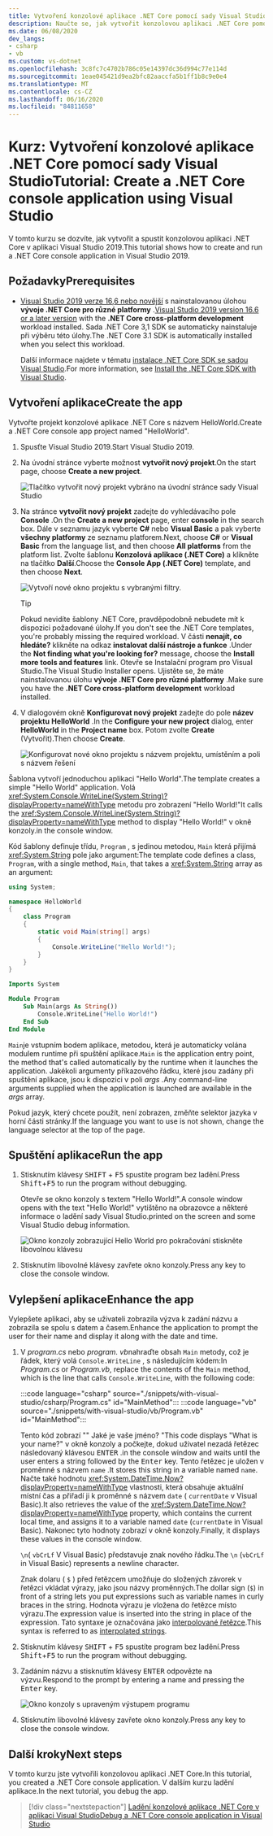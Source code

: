 ```yaml
---
title: Vytvoření konzolové aplikace .NET Core pomocí sady Visual Studio
description: Naučte se, jak vytvořit konzolovou aplikaci .NET Core pomocí jazyka C# nebo Visual Basic pomocí sady Visual Studio.
ms.date: 06/08/2020
dev_langs:
- csharp
- vb
ms.custom: vs-dotnet
ms.openlocfilehash: 3c8fc7c4702b786c05e14397dc36d994c77e114d
ms.sourcegitcommit: 1eae045421d9ea2bfc82aaccfa5b1ff1b8c9e0e4
ms.translationtype: MT
ms.contentlocale: cs-CZ
ms.lasthandoff: 06/16/2020
ms.locfileid: "84811658"
---
```

# <a name="tutorial-create-a-net-core-console-application-using-visual-studio"></a><span data-ttu-id="dbe3d-103">Kurz: Vytvoření konzolové aplikace .NET Core pomocí sady Visual Studio</span><span class="sxs-lookup"><span data-stu-id="dbe3d-103">Tutorial: Create a .NET Core console application using Visual Studio</span></span>

<span data-ttu-id="dbe3d-104">V tomto kurzu se dozvíte, jak vytvořit a spustit konzolovou aplikaci .NET Core v aplikaci Visual Studio 2019.</span><span class="sxs-lookup"><span data-stu-id="dbe3d-104">This tutorial shows how to create and run a .NET Core console application in Visual Studio 2019.</span></span>

## <a name="prerequisites"></a><span data-ttu-id="dbe3d-105">Požadavky</span><span class="sxs-lookup"><span data-stu-id="dbe3d-105">Prerequisites</span></span>

- <span data-ttu-id="dbe3d-106">[Visual Studio 2019 verze 16,6 nebo novější](https://visualstudio.microsoft.com/downloads/?utm_medium=microsoft&utm_source=docs.microsoft.com&utm_campaign=inline+link&utm_content=download+vs2019) s nainstalovanou úlohou **vývoje .NET Core pro různé platformy** .</span><span class="sxs-lookup"><span data-stu-id="dbe3d-106">[Visual Studio 2019 version 16.6 or a later version](https://visualstudio.microsoft.com/downloads/?utm_medium=microsoft&utm_source=docs.microsoft.com&utm_campaign=inline+link&utm_content=download+vs2019) with the **.NET Core cross-platform development** workload installed.</span></span> <span data-ttu-id="dbe3d-107">Sada .NET Core 3,1 SDK se automaticky nainstaluje při výběru této úlohy.</span><span class="sxs-lookup"><span data-stu-id="dbe3d-107">The .NET Core 3.1 SDK is automatically installed when you select this workload.</span></span>

  <span data-ttu-id="dbe3d-108">Další informace najdete v tématu [instalace .NET Core SDK se sadou Visual Studio](../install/sdk.md?pivots=os-windows#install-with-visual-studio).</span><span class="sxs-lookup"><span data-stu-id="dbe3d-108">For more information, see [Install the .NET Core SDK with Visual Studio](../install/sdk.md?pivots=os-windows#install-with-visual-studio).</span></span>

## <a name="create-the-app"></a><span data-ttu-id="dbe3d-109">Vytvoření aplikace</span><span class="sxs-lookup"><span data-stu-id="dbe3d-109">Create the app</span></span>

<span data-ttu-id="dbe3d-110">Vytvořte projekt konzolové aplikace .NET Core s názvem HelloWorld.</span><span class="sxs-lookup"><span data-stu-id="dbe3d-110">Create a .NET Core console app project named "HelloWorld".</span></span>

1. <span data-ttu-id="dbe3d-111">Spusťte Visual Studio 2019.</span><span class="sxs-lookup"><span data-stu-id="dbe3d-111">Start Visual Studio 2019.</span></span>

1. <span data-ttu-id="dbe3d-112">Na úvodní stránce vyberte možnost **vytvořit nový projekt**.</span><span class="sxs-lookup"><span data-stu-id="dbe3d-112">On the start page, choose **Create a new project**.</span></span>

   ![Tlačítko vytvořit nový projekt vybráno na úvodní stránce sady Visual Studio](./media/with-visual-studio/start-window.png)

1. <span data-ttu-id="dbe3d-114">Na stránce **vytvořit nový projekt** zadejte do vyhledávacího pole **Console** .</span><span class="sxs-lookup"><span data-stu-id="dbe3d-114">On the **Create a new project** page, enter **console** in the search box.</span></span> <span data-ttu-id="dbe3d-115">Dále v seznamu jazyk vyberte **C#** nebo **Visual Basic** a pak vyberte **všechny platformy** ze seznamu platforem.</span><span class="sxs-lookup"><span data-stu-id="dbe3d-115">Next, choose **C#** or **Visual Basic** from the language list, and then choose **All platforms** from the platform list.</span></span> <span data-ttu-id="dbe3d-116">Zvolte šablonu **Konzolová aplikace (.NET Core)** a klikněte na tlačítko **Další**.</span><span class="sxs-lookup"><span data-stu-id="dbe3d-116">Choose the **Console App (.NET Core)** template, and then choose **Next**.</span></span>

   ![Vytvoří nové okno projektu s vybranými filtry.](./media/with-visual-studio/create-new-project.png)

   > [!TIP]
   > <span data-ttu-id="dbe3d-118">Pokud nevidíte šablony .NET Core, pravděpodobně nebudete mít k dispozici požadované úlohy.</span><span class="sxs-lookup"><span data-stu-id="dbe3d-118">If you don't see the .NET Core templates, you're probably missing the required workload.</span></span> <span data-ttu-id="dbe3d-119">V části **nenajít, co hledáte?** klikněte na odkaz **instalovat další nástroje a funkce** .</span><span class="sxs-lookup"><span data-stu-id="dbe3d-119">Under the **Not finding what you're looking for?** message, choose the **Install more tools and features** link.</span></span> <span data-ttu-id="dbe3d-120">Otevře se Instalační program pro Visual Studio.</span><span class="sxs-lookup"><span data-stu-id="dbe3d-120">The Visual Studio Installer opens.</span></span> <span data-ttu-id="dbe3d-121">Ujistěte se, že máte nainstalovanou úlohu **vývoje .NET Core pro různé platformy** .</span><span class="sxs-lookup"><span data-stu-id="dbe3d-121">Make sure you have the **.NET Core cross-platform development** workload installed.</span></span>

1. <span data-ttu-id="dbe3d-122">V dialogovém okně **Konfigurovat nový projekt** zadejte do pole **název projektu** **HelloWorld** .</span><span class="sxs-lookup"><span data-stu-id="dbe3d-122">In the **Configure your new project** dialog,  enter **HelloWorld** in the **Project name** box.</span></span> <span data-ttu-id="dbe3d-123">Potom zvolte **Create** (Vytvořit).</span><span class="sxs-lookup"><span data-stu-id="dbe3d-123">Then choose **Create**.</span></span>

   ![Konfigurovat nové okno projektu s názvem projektu, umístěním a poli s názvem řešení](./media/with-visual-studio/configure-new-project.png)

<span data-ttu-id="dbe3d-125">Šablona vytvoří jednoduchou aplikaci "Hello World".</span><span class="sxs-lookup"><span data-stu-id="dbe3d-125">The template creates a simple "Hello World" application.</span></span> <span data-ttu-id="dbe3d-126">Volá <xref:System.Console.WriteLine(System.String)?displayProperty=nameWithType> metodu pro zobrazení "Hello World!"</span><span class="sxs-lookup"><span data-stu-id="dbe3d-126">It calls the <xref:System.Console.WriteLine(System.String)?displayProperty=nameWithType> method to display "Hello World!"</span></span> <span data-ttu-id="dbe3d-127">v okně konzoly.</span><span class="sxs-lookup"><span data-stu-id="dbe3d-127">in the console window.</span></span>

<span data-ttu-id="dbe3d-128">Kód šablony definuje třídu, `Program` , s jedinou metodou, `Main` která přijímá <xref:System.String> pole jako argument:</span><span class="sxs-lookup"><span data-stu-id="dbe3d-128">The template code defines a class, `Program`, with a single method, `Main`, that takes a <xref:System.String> array as an argument:</span></span>

```csharp
using System;

namespace HelloWorld
{
    class Program
    {
        static void Main(string[] args)
        {
            Console.WriteLine("Hello World!");
        }
    }
}
```

```vb
Imports System

Module Program
    Sub Main(args As String())
        Console.WriteLine("Hello World!")
    End Sub
End Module
```

<span data-ttu-id="dbe3d-129">`Main`je vstupním bodem aplikace, metodou, která je automaticky volána modulem runtime při spuštění aplikace.</span><span class="sxs-lookup"><span data-stu-id="dbe3d-129">`Main` is the application entry point, the method that's called automatically by the runtime when it launches the application.</span></span> <span data-ttu-id="dbe3d-130">Jakékoli argumenty příkazového řádku, které jsou zadány při spuštění aplikace, jsou k dispozici v poli *args* .</span><span class="sxs-lookup"><span data-stu-id="dbe3d-130">Any command-line arguments supplied when the application is launched are available in the *args* array.</span></span>

<span data-ttu-id="dbe3d-131">Pokud jazyk, který chcete použít, není zobrazen, změňte selektor jazyka v horní části stránky.</span><span class="sxs-lookup"><span data-stu-id="dbe3d-131">If the language you want to use is not shown, change the language selector at the top of the page.</span></span>

## <a name="run-the-app"></a><span data-ttu-id="dbe3d-132">Spuštění aplikace</span><span class="sxs-lookup"><span data-stu-id="dbe3d-132">Run the app</span></span>

1. <span data-ttu-id="dbe3d-133">Stisknutím klávesy <kbd>SHIFT</kbd> + <kbd>F5</kbd> spustíte program bez ladění.</span><span class="sxs-lookup"><span data-stu-id="dbe3d-133">Press <kbd>Shift</kbd>+<kbd>F5</kbd> to run the program without debugging.</span></span>

   <span data-ttu-id="dbe3d-134">Otevře se okno konzoly s textem "Hello World!".</span><span class="sxs-lookup"><span data-stu-id="dbe3d-134">A console window opens with the text "Hello World!"</span></span> <span data-ttu-id="dbe3d-135">vytištěno na obrazovce a některé informace o ladění sady Visual Studio.</span><span class="sxs-lookup"><span data-stu-id="dbe3d-135">printed on the screen and some Visual Studio debug information.</span></span>

   ![Okno konzoly zobrazující Hello World pro pokračování stiskněte libovolnou klávesu](./media/with-visual-studio/hello-world-console.png)

1. <span data-ttu-id="dbe3d-137">Stisknutím libovolné klávesy zavřete okno konzoly.</span><span class="sxs-lookup"><span data-stu-id="dbe3d-137">Press any key to close the console window.</span></span>

## <a name="enhance-the-app"></a><span data-ttu-id="dbe3d-138">Vylepšení aplikace</span><span class="sxs-lookup"><span data-stu-id="dbe3d-138">Enhance the app</span></span>

<span data-ttu-id="dbe3d-139">Vylepšete aplikaci, aby se uživateli zobrazila výzva k zadání názvu a zobrazila se spolu s datem a časem.</span><span class="sxs-lookup"><span data-stu-id="dbe3d-139">Enhance the application to prompt the user for their name and display it along with the date and time.</span></span>

1. <span data-ttu-id="dbe3d-140">V *program.cs* nebo *program. vb*nahraďte obsah `Main` metody, což je řádek, který volá `Console.WriteLine` , s následujícím kódem:</span><span class="sxs-lookup"><span data-stu-id="dbe3d-140">In *Program.cs* or *Program.vb*, replace the contents of the `Main` method, which is the line that calls `Console.WriteLine`, with the following code:</span></span>

   :::code language="csharp" source="./snippets/with-visual-studio/csharp/Program.cs" id="MainMethod":::
   :::code language="vb" source="./snippets/with-visual-studio/vb/Program.vb" id="MainMethod":::

   <span data-ttu-id="dbe3d-141">Tento kód zobrazí "" Jaké je vaše jméno? "</span><span class="sxs-lookup"><span data-stu-id="dbe3d-141">This code displays "What is your name?"</span></span> <span data-ttu-id="dbe3d-142">v okně konzoly a počkejte, dokud uživatel nezadá řetězec následovaný klávesou <kbd>ENTER</kbd> .</span><span class="sxs-lookup"><span data-stu-id="dbe3d-142">in the console window and waits until the user enters a string followed by the <kbd>Enter</kbd> key.</span></span> <span data-ttu-id="dbe3d-143">Tento řetězec je uložen v proměnné s názvem `name` .</span><span class="sxs-lookup"><span data-stu-id="dbe3d-143">It stores this string in a variable named `name`.</span></span> <span data-ttu-id="dbe3d-144">Načte také hodnotu <xref:System.DateTime.Now?displayProperty=nameWithType> vlastnosti, která obsahuje aktuální místní čas a přiřadí ji k proměnné s názvem `date` ( `currentDate` v Visual Basic).</span><span class="sxs-lookup"><span data-stu-id="dbe3d-144">It also retrieves the value of the <xref:System.DateTime.Now?displayProperty=nameWithType> property, which contains the current local time, and assigns it to a variable named `date` (`currentDate` in Visual Basic).</span></span> <span data-ttu-id="dbe3d-145">Nakonec tyto hodnoty zobrazí v okně konzoly.</span><span class="sxs-lookup"><span data-stu-id="dbe3d-145">Finally, it displays these values in the console window.</span></span>

   <span data-ttu-id="dbe3d-146">`\n`( `vbCrLf` V Visual Basic) představuje znak nového řádku.</span><span class="sxs-lookup"><span data-stu-id="dbe3d-146">The `\n` (`vbCrLf` in Visual Basic) represents a newline character.</span></span>

   <span data-ttu-id="dbe3d-147">Znak dolaru ( `$` ) před řetězcem umožňuje do složených závorek v řetězci vkládat výrazy, jako jsou názvy proměnných.</span><span class="sxs-lookup"><span data-stu-id="dbe3d-147">The dollar sign (`$`) in front of a string lets you put expressions such as variable names in curly braces in the string.</span></span> <span data-ttu-id="dbe3d-148">Hodnota výrazu je vložena do řetězce místo výrazu.</span><span class="sxs-lookup"><span data-stu-id="dbe3d-148">The expression value is inserted into the string in place of the expression.</span></span> <span data-ttu-id="dbe3d-149">Tato syntaxe je označována jako [interpolované řetězce](../../csharp/language-reference/tokens/interpolated.md).</span><span class="sxs-lookup"><span data-stu-id="dbe3d-149">This syntax is referred to as [interpolated strings](../../csharp/language-reference/tokens/interpolated.md).</span></span>

1. <span data-ttu-id="dbe3d-150">Stisknutím klávesy <kbd>SHIFT</kbd> + <kbd>F5</kbd> spustíte program bez ladění.</span><span class="sxs-lookup"><span data-stu-id="dbe3d-150">Press <kbd>Shift</kbd>+<kbd>F5</kbd> to run the program without debugging.</span></span>

1. <span data-ttu-id="dbe3d-151">Zadáním názvu a stisknutím klávesy <kbd>ENTER</kbd> odpovězte na výzvu.</span><span class="sxs-lookup"><span data-stu-id="dbe3d-151">Respond to the prompt by entering a name and pressing the <kbd>Enter</kbd> key.</span></span>

   ![Okno konzoly s upraveným výstupem programu](./media/with-visual-studio/hello-world-update.png)

1. <span data-ttu-id="dbe3d-153">Stisknutím libovolné klávesy zavřete okno konzoly.</span><span class="sxs-lookup"><span data-stu-id="dbe3d-153">Press any key to close the console window.</span></span>

## <a name="next-steps"></a><span data-ttu-id="dbe3d-154">Další kroky</span><span class="sxs-lookup"><span data-stu-id="dbe3d-154">Next steps</span></span>

<span data-ttu-id="dbe3d-155">V tomto kurzu jste vytvořili konzolovou aplikaci .NET Core.</span><span class="sxs-lookup"><span data-stu-id="dbe3d-155">In this tutorial, you created a .NET Core console application.</span></span> <span data-ttu-id="dbe3d-156">V dalším kurzu ladění aplikace.</span><span class="sxs-lookup"><span data-stu-id="dbe3d-156">In the next tutorial, you debug the app.</span></span>

> [!div class="nextstepaction"]
> [<span data-ttu-id="dbe3d-157">Ladění konzolové aplikace .NET Core v aplikaci Visual Studio</span><span class="sxs-lookup"><span data-stu-id="dbe3d-157">Debug a .NET Core console application in Visual Studio</span></span>](debugging-with-visual-studio.md)
